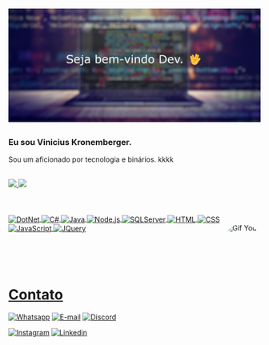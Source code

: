 # ![Bem-vindo ao perfil!](https://github.com/CasttCK/CasttCK/blob/main/dev_github.png)

### Eu sou Vinicius Kronemberger.
<p> Sou um aficionado por tecnologia e binários. kkkk</p>
<br>

<div>
    <a href= "https://github.com/CasttCK">
    <img height= "180em" src= "https://github-readme-stats-ten-lovat-43.vercel.app/api?username=casttck&show_icons=true&theme=dracula">
    <img height= "180em" src= "https://github-readme-stats-ten-lovat-43.vercel.app/api/top-langs/?username=casttck&layout=compact&theme=dracula">
</div>
<br>
<br>
    
<div><br>
  <img align="center" alt="DotNet" height="40" width="40" src="https://cdn.jsdelivr.net/gh/devicons/devicon/icons/dot-net/dot-net-original.svg" />        
  <img align="center" alt="C#" height="40" width="40" src="https://cdn.jsdelivr.net/gh/devicons/devicon/icons/csharp/csharp-original.svg" />
  <img align="center" alt="Java" height="40" width="40" src="https://cdn.jsdelivr.net/gh/devicons/devicon/icons/java/java-original.svg">
  <img align="center" alt="Node.js" height="40" width="40" src="https://cdn.jsdelivr.net/gh/devicons/devicon/icons/nodejs/nodejs-original.svg">
  <img align="center" alt="SQLServer" height="40" width="40" src="https://cdn.jsdelivr.net/gh/devicons/devicon/icons/microsoftsqlserver/microsoftsqlserver-plain-wordmark.svg" />  
  <img align="center" alt="HTML" height="40" width="40" src="https://cdn.jsdelivr.net/gh/devicons/devicon/icons/html5/html5-original.svg">
  <img align="center" alt="CSS" height="40" width="40" src="https://cdn.jsdelivr.net/gh/devicons/devicon/icons/css3/css3-original.svg">
  <img align="center" alt="JavaScript" height="40" width="40" src="https://cdn.jsdelivr.net/gh/devicons/devicon/icons/javascript/javascript-original.svg">
  <img align="center" alt="JQuery" height="40" width="40" src="https://cdn.jsdelivr.net/gh/devicons/devicon/icons/jquery/jquery-plain-wordmark.svg" />
  <img align="right" alt="Gif Yoda" height="190" style="border-radius:50px;" src="https://c.tenor.com/W32JBtWNIiUAAAAd/baby-yoda-drink.gif">
</div>
<br>
<br>
<br>
<br>
 
<div>
<h1>Contato</h1>

[![Whatsapp](https://img.shields.io/badge/WhatsApp-25D366?style=for-the-badge&logo=whatsapp&logoColor=white)](https://wa.me/5524988268294)
[![E-mail](https://img.shields.io/badge/Gmail-D14836?style=for-the-badge&logo=gmail&logoColor=white)](https://files.fm/f/qy3f2maum)
[![Discord](https://img.shields.io/badge/Discord-7289DA?style=for-the-badge&logo=discord&logoColor=white)](https://files.fm/f/2judrjwnt)
<br>
    
[![Instagram](https://img.shields.io/badge/Instagram-E4405F?style=for-the-badge&logo=instagram&logoColor=white)](https://www.instagram.com/vinikronemberger/)
[![Linkedin](https://img.shields.io/badge/LinkedIn-0077B5?style=for-the-badge&logo=linkedin&logoColor=white)](https://www.linkedin.com/in/vinícius-c-kronemberger-335170209/)

</div
